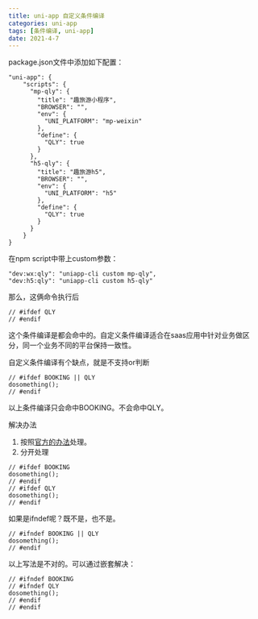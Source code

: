 ```yaml
---
title: uni-app 自定义条件编译
categories: uni-app
tags: [条件编译, uni-app]
date: 2021-4-7
---   
```


package.json文件中添加如下配置：
```
"uni-app": {
    "scripts": {
      "mp-qly": {
        "title": "趣旅游小程序",
        "BROWSER": "",
        "env": {
          "UNI_PLATFORM": "mp-weixin"
        },
        "define": {
          "QLY": true
        }
      },
      "h5-qly": {
        "title": "趣旅游h5",
        "BROWSER": "",
        "env": {
          "UNI_PLATFORM": "h5"
        },
        "define": {
          "QLY": true
        }
      }
    }
}
```

在npm script中带上custom参数：
```
"dev:wx:qly": "uniapp-cli custom mp-qly",
"dev:h5:qly": "uniapp-cli custom h5-qly"
```

那么，这俩命令执行后
```
// #ifdef QLY
// #endif
```
这个条件编译是都会命中的。自定义条件编译适合在saas应用中针对业务做区分，同一个业务不同的平台保持一致性。

自定义条件编译有个缺点，就是不支持or判断
```
// #ifdef BOOKING || QLY
dosomething();
// #endif
```

以上条件编译只会命中BOOKING。不会命中QLY。

解决办法
1. 按照[官方的办法](https://github.com/dcloudio/uni-app/issues/1008#issuecomment-555409355)处理。
2. 分开处理
```
// #ifdef BOOKING
dosomething();
// #endif
// #ifdef QLY
dosomething();
// #endif
```

如果是ifndef呢？既不是，也不是。
```
// #ifndef BOOKING || QLY
dosomething();
// #endif
```
以上写法是不对的。可以通过嵌套解决：
```
// #ifndef BOOKING
// #ifndef QLY
dosomething();
// #endif
// #endif
```
